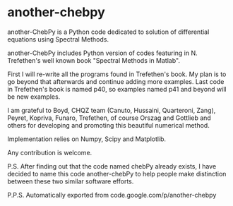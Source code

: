 # another-chebpy

another-ChebPy is a Python code dedicated to solution of differential equations using Spectral Methods.

another-ChebPy includes Python version of codes featuring in N. Trefethen's well known book "Spectral Methods in Matlab".

First I will re-write all the programs found in Trefethen's book. My plan is to go beyond that afterwards and continue adding more examples. Last code in Trefethen's book is named p40, so examples named p41 and beyond will be new examples.

I am grateful to Boyd, CHQZ team (Canuto, Hussaini, Quarteroni, Zang), Peyret, Kopriva, Funaro, Trefethen, of course Orszag and Gottlieb and others for developing and promoting this beautiful numerical method.

Implementation relies on Numpy, Scipy and Matplotlib.

Any contribution is welcome.

P.S. After finding out that the code named chebPy already exists, I have decided to name this code another-chebPy to help people make distinction between these two similar software efforts. 

P.P.S. Automatically exported from code.google.com/p/another-chebpy
